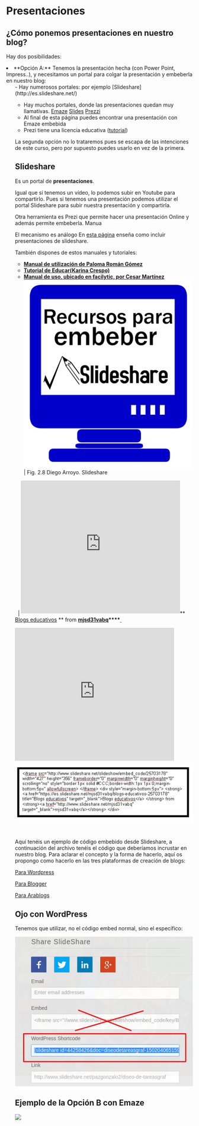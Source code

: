 
# Presentaciones

## **¿Cómo ponemos presentaciones en nuestro blog?**

Hay dos posibilidades:

<li>**Opción A:** Tenemos la presentación hecha (con Power Point, Impress..), y necesitamos un portal para colgar la presentación y embeberla en nuestro blog: 
<ul>
- Hay numerosos portales: por ejemplo [Slideshare](http://es.slideshare.net/)

- Hay muchos portales, donde las presentaciones quedan muy llamativas. [Emaze](https://www.emaze.com/es/) [Slides](https://slides.com/) [Prezzi](https://prezi.com/)
- Al final de esta página puedes encontrar una presentación con Emaze embebida
- Prezi tiene una licencia educativa ([tutorial](http://recursostic.educacion.es/observatorio/web/gl/internet/recursos-online/970-prezi))



La segunda opción no lo trataremos pues se escapa de las intenciones de este curso, pero por supuesto puedes usarlo en vez de la primera.

## **Slideshare** 

Es un portal de **presentaciones**. 

Igual que si tenemos un vídeo, lo podemos subir en Youtube para compartirlo. Pues si tenemos una presentación podemos utilizar el portal Slideshare para subir nuestra presentación y compartirla.

Otra herramienta es Prezi que permite hacer una presentación Online y además permite embeberla. Manua

El mecanismo es análogo En [esta página](http://es.slideshare.net/anarh/insertar-presentaciones-de-slideshare-en-nuestro-blog-28462888) enseña como incluir presentaciones de slideshare.

También dispones de estos manuales y tutoriales:

- [**Manual de utilización de Paloma Román Gómez**](http://www.slideshare.net/geopaloma/manual-de-utilizacin-de-slideshare)
- [**Tutorial de Educar(Karina Crespo)**](http://www.slideshare.net/lalunaesmilugar/tutorial-de-slideshare)
- [**Manual de uso, ubicado en facilytic, por Cesar Martínez**](http://www.catedu.es/facilytic/2013/10/09/comparte-tus-presentaciones-en-internet-con-slideshare/)
![](img/slideshare.jpg)
| Fig. 2.8 Diego Arroyo. Slideshare



 
| **[<iframe width="427" height="356" style="border: 1px solid #CCC; border-width: 1px 1px 0; margin-bottom: 5px;" src="http://www.slideshare.net/slideshow/embed_code/25703178" frameborder="0" marginwidth="0" marginheight="0" scrolling="no"></iframe>](https://es.slideshare.net/mjsd31vabq/blogs-educativos-25703178)**** [Blogs educativos](https://es.slideshare.net/mjsd31vabq/blogs-educativos-25703178) ** from **[mjsd31vabq](http://www.slideshare.net/mjsd31vabq)****[ ](http://www.slideshare.net/mjsd31vabq)**

**[<iframe width="427" height="356" style="border: 1px solid #CCC; border-width: 1px 1px 0; margin-bottom: 5px;" src="http://www.slideshare.net/slideshow/embed_code/25703178" frameborder="0" marginwidth="0" marginheight="0" scrolling="no"></iframe>](https://es.slideshare.net/mjsd31vabq/blogs-educativos-25703178)**
![](img/Dibujo.1.JPG)

 

Aquí tenéis un ejemplo de código embebido desde Slideshare, a continuación del archivo tenéis el código que deberíamos incrustar en nuestro blog. Para aclarar el concepto y la forma de hacerlo, aquí os propongo como hacerlo en las tres plataformas de creación de blogs:

[Para Wordpress](http://www.donostik.com/2010/11/11/slide-share/)

[Para Blogger](http://www.ite.educacion.es/formacion/materiales/155/cd/modulo_2_imagen_digital_II/publicar_un_slideshare_en_blogger.html)

[Para Arablogs](http://www.catedu.es/facilytic/wp-content/uploads/2013/10/arablogs.pdf)

## Ojo con WordPress

Tenemos que utilizar, no el código embed normal, sino el específico:

![](img/Screenshot_(25).png)

## Ejemplo de la Opción B con Emaze

![](https://app.emaze.com/@AFFWTLZW/mbot-kit-robotica-educativa-catedu)

